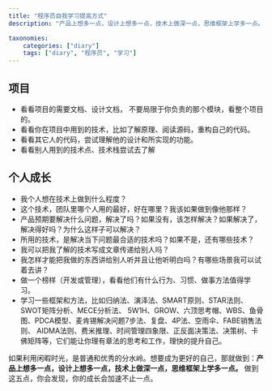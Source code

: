 ```yaml
---
title: "程序员自我学习提高方式"
description: "产品上想多一点，设计上想多一点，技术上做深一点，思维框架上学多一点。"

taxonomies:
    categories: ["diary"]
    tags: ["diary", "程序员", "学习"]
---
```


## 项目

* 看看项目的需要文档、设计文档， 不要局限于你负责的那个模块，看整个项目的。
* 看看你在项目中用到的技术，比如了解原理、阅读源码，重构自己的代码。
* 看看其它人的代码，尝试理解他的设计和所实现的功能。
* 看看别人用到的技术点、技术栈尝试去了解

## 个人成长 

* 我个人想在技术上做到什么程度？
* 这个技术，团队里哪个人用的最好，好在哪里？我该如果做到像他那样？
* 产品预期要解决什么问题，解决了吗？如果没有，该怎样解决？如果解决了，解决得好吗？为什么这样子可以解决？
* 所用的技术，是解决当下问题最合适的技术吗？如果不是，还有哪些技术？
* 我可以把我了解的技术写成文章传递给别人吗？
* 我怎样才能把我做的东西讲给别人听并且让他听明白吗？有哪些场景我可以试着去讲？
* 做一个榜样（开发或管理），看看他们有什么行为、习惯、做事方法值得学习。
* 学习一些框架和方法，比如归纳法、演泽法、SMART原则、STAR法则、SWOT矩阵分析、MECE分析法、
5W1H、GROW、六顶思考帽、WBS、鱼骨图、PDCA模型、麦肯锡解决问题7步法、复盘、4P法、空雨伞、FABE销售法则、
AIDMA法则、费米推理、时间管理四象限、正反面决策法、决策树、卡佛矩阵等，它们能让你理有章法的思考和工作，理快的提升自己。


如果利用闲暇时光，是普通和优秀的分水岭。想要成为更好的自己，那就做到：**产品上想多一点，设计上想多一点，技术上做深一点，思维框架上学多一点。** 
做到这五点，你会发现，你的成长会加速不止一点。
